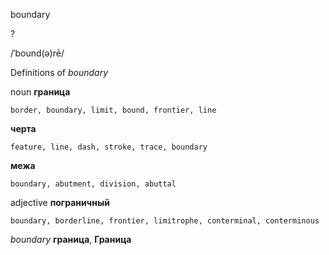 boundary

?

/ˈbound(ə)rē/

Definitions of _boundary_

noun
**граница**

    border, boundary, limit, bound, frontier, line
**черта**

    feature, line, dash, stroke, trace, boundary
**межа**

    boundary, abutment, division, abuttal

adjective
**пограничный**

    boundary, borderline, frontier, limitrophe, conterminal, conterminous

_boundary_
**граница**, **Граница**